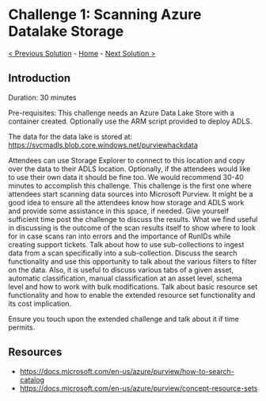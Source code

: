 # Challenge 1: Scanning Azure Datalake Storage  

[< Previous Solution](./Solution0.md) - [Home](./readme.md) - [Next Solution >](./Solution2.md)


## Introduction

Duration: 30 minutes 

Pre-requisites: This challenge needs an Azure Data Lake Store with a container created. Optionally use the ARM script provided to deploy ADLS.

The data for the data lake is stored at: https://svcmadls.blob.core.windows.net/purviewhackdata 

Attendees can use Storage Explorer to connect to this location and copy over the data to their ADLS location. Optionally, if the attendees would like to use their own data it should be fine too. We would recommend 30-40 minutes to accomplish this challenge. This challenge is the first one where attendees start scanning data sources into Microsoft Purview. It might be a good idea to ensure all the attendees know how storage and ADLS work and provide some assistance in this space, if needed. Give yourself sufficient time post the challenge to discuss the results. What we find useful in discussing is the outcome of the scan results itself to show where to look for in case scans ran into errors and the importance of RunIDs while creating support tickets. Talk about how to use sub-collections to ingest data from a scan specifically into a sub-collection. Discuss the search functionality and use this opportunity to talk about the various filters to filter on the data. Also, it is useful to discuss various tabs of a given asset, automatic classification, manual classification at an asset level, schema level and how to work with bulk modifications. Talk about basic resource set functionality and how to enable the extended resource set functionality and its cost implication. 

Ensure you touch upon the extended challenge and talk about it if time permits.

##  Resources
- https://docs.microsoft.com/en-us/azure/purview/how-to-search-catalog
- https://docs.microsoft.com/en-us/azure/purview/concept-resource-sets
